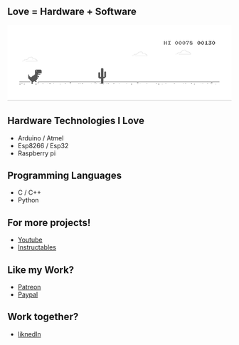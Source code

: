 ## Love = Hardware + Software

[![](https://github.com/Neutrino-1/Neutrino-1/blob/main/dino.gif)](#)

## Hardware Technologies I Love
* Arduino / Atmel
* Esp8266 / Esp32
* Raspberry pi

## Programming Languages
* C / C++
* Python 

## For more projects!
* [Youtube](https://www.youtube.com/Neutrino1) 
* [Instructables](https://www.instructables.com/member/Neutrino-1) 

## Like my Work?
* [Patreon](https://www.patreon.com/Neutrino1) 
* [Paypal](https://www.paypal.me/Neutrino1) 

## Work together?
* [liknedIn](https://www.linkedin.com/in/srinivasan-m-421179179/) 
